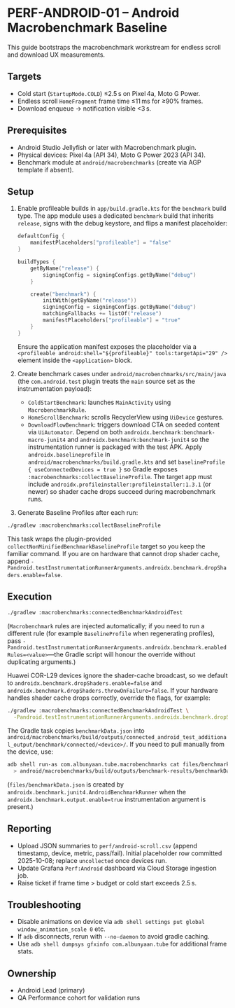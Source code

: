 # PERF-ANDROID-01 – Android Macrobenchmark Baseline

This guide bootstraps the macrobenchmark workstream for endless scroll and download UX measurements.

## Targets
- Cold start (`StartupMode.COLD`) ≤2.5 s on Pixel 4a, Moto G Power.
- Endless scroll `HomeFragment` frame time ≤11 ms for ≥90% frames.
- Download enqueue → notification visible <3 s.

## Prerequisites
- Android Studio Jellyfish or later with Macrobenchmark plugin.
- Physical devices: Pixel 4a (API 34), Moto G Power 2023 (API 34).
- Benchmark module at `android/macrobenchmarks` (create via AGP template if absent).

## Setup
1. Enable profileable builds in `app/build.gradle.kts` for the `benchmark` build type. The
   app module uses a dedicated `benchmark` build that inherits `release`, signs with the
   debug keystore, and flips a manifest placeholder:

   ```kotlin
   defaultConfig {
       manifestPlaceholders["profileable"] = "false"
   }

   buildTypes {
       getByName("release") {
           signingConfig = signingConfigs.getByName("debug")
       }

       create("benchmark") {
           initWith(getByName("release"))
           signingConfig = signingConfigs.getByName("debug")
           matchingFallbacks += listOf("release")
           manifestPlaceholders["profileable"] = "true"
       }
   }
   ```
   Ensure the application manifest exposes the placeholder via a
   `<profileable android:shell="${profileable}" tools:targetApi="29" />`
   element inside the `<application>` block.
2. Create benchmark cases under `android/macrobenchmarks/src/main/java` (the `com.android.test` plugin treats the `main` source set as the instrumentation payload):
   - `ColdStartBenchmark`: launches `MainActivity` using `MacrobenchmarkRule`.
   - `HomeScrollBenchmark`: scrolls RecyclerView using `UiDevice` gestures.
   - `DownloadFlowBenchmark`: triggers download CTA on seeded content via `UiAutomator`.
   Depend on both `androidx.benchmark:benchmark-macro-junit4` and
   `androidx.benchmark:benchmark-junit4` so the instrumentation runner is packaged with the
   test APK. Apply `androidx.baselineprofile` in `android/macrobenchmarks/build.gradle.kts` and set
   `baselineProfile { useConnectedDevices = true }` so Gradle exposes
   `:macrobenchmarks:collectBaselineProfile`. The target app must include
   `androidx.profileinstaller:profileinstaller:1.3.1`
   (or newer) so shader cache drops succeed during macrobenchmark runs.
3. Generate Baseline Profiles after each run:
```bash
./gradlew :macrobenchmarks:collectBaselineProfile
```

This task wraps the plugin-provided `collectNonMinifiedBenchmarkBaselineProfile` target so you
keep the familiar command. If you are on hardware that cannot drop shader cache, append
`-Pandroid.testInstrumentationRunnerArguments.androidx.benchmark.dropShaders.enable=false`.

## Execution
```bash
./gradlew :macrobenchmarks:connectedBenchmarkAndroidTest
```

(`Macrobenchmark` rules are injected automatically; if you need to run a different rule (for
example `BaselineProfile` when regenerating profiles), pass
`-Pandroid.testInstrumentationRunnerArguments.androidx.benchmark.enabledRules=<value>`—the
Gradle script will honour the override without duplicating arguments.)

Huawei COR-L29 devices ignore the shader-cache broadcast, so we default to
`androidx.benchmark.dropShaders.enable=false` and
`androidx.benchmark.dropShaders.throwOnFailure=false`. If your hardware handles shader cache
drops correctly, override the flags, for example:

```bash
./gradlew :macrobenchmarks:connectedBenchmarkAndroidTest \
  -Pandroid.testInstrumentationRunnerArguments.androidx.benchmark.dropShaders.enable=true
```

The Gradle task copies `benchmarkData.json` into `android/macrobenchmarks/build/outputs/connected_android_test_additional_output/benchmark/connected/<device>/`. If you need to pull manually from the device, use:

```bash
adb shell run-as com.albunyaan.tube.macrobenchmarks cat files/benchmarkData.json \
  > android/macrobenchmarks/build/outputs/benchmark-results/benchmarkData.json
```

(`files/benchmarkData.json` is created by `androidx.benchmark.junit4.AndroidBenchmarkRunner` when the `androidx.benchmark.output.enable=true` instrumentation argument is present.)

## Reporting
- Upload JSON summaries to `perf/android-scroll.csv` (append timestamp, device, metric, pass/fail). Initial placeholder row committed 2025-10-08; replace `uncollected` once devices run.
- Update Grafana `Perf:Android` dashboard via Cloud Storage ingestion job.
- Raise ticket if frame time > budget or cold start exceeds 2.5 s.

## Troubleshooting
- Disable animations on device via `adb shell settings put global window_animation_scale 0` etc.
- If `adb` disconnects, rerun with `--no-daemon` to avoid gradle caching.
- Use `adb shell dumpsys gfxinfo com.albunyaan.tube` for additional frame stats.

## Ownership
- Android Lead (primary)
- QA Performance cohort for validation runs
